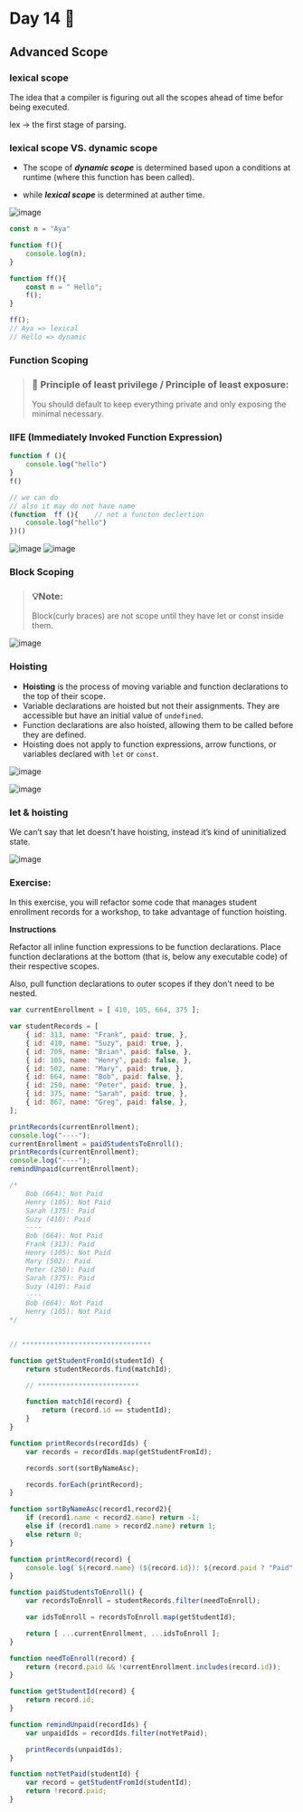 # Day 14 🤩


## Advanced Scope 

### lexical scope 

The idea that a compiler is figuring out all the scopes ahead of time befor being executed. 

lex → the first stage of parsing.


### lexical scope VS. dynamic scope 

* The scope of ***dynamic scope*** is determined based upon a conditions at runtime (where this function has been called).

* while ***lexical scope*** is determined at auther time.


![image](https://github.com/aya-thafer2/Mastering-JavaScript-in-20-Days/assets/121509832/17982f57-73ac-46e1-b47a-1cd63d59c0ab)


```javaScript
const n = "Aya"

function f(){
    console.log(n);
}

function ff(){
    const n = " Hello";
    f();
}

ff();
// Aya => lexical
// Hello => dynamic
```


### Function Scoping 

> ### 📌 Principle of least privilege / Principle of least exposure:
> You  should default to keep everything private and only exposing the minimal necessary.


### IIFE (Immediately Invoked Function Expression)

```javaScript
function f (){
    console.log("hello")
}
f()

// we can do
// also it may do not have name
(function  ff (){    // not a functon declertion
    console.log("hello")
})()
```
![image](https://github.com/aya-thafer2/Mastering-JavaScript-in-20-Days/assets/121509832/7b653f0f-5949-4669-a4c6-a1cc49f291eb)
![image](https://github.com/aya-thafer2/Mastering-JavaScript-in-20-Days/assets/121509832/179bf94c-b4d3-4651-8650-2423f73a9445)


### Block Scoping 


> ### 💡Note:
> Block(curly braces) are not scope until they have let or const inside them.

![image](https://github.com/aya-thafer2/Mastering-JavaScript-in-20-Days/assets/121509832/b7688729-0bcb-4548-98e6-522e41833e0f)



### Hoisting
- **Hoisting** is the process of moving variable and function declarations to the top of their scope.
- Variable declarations are hoisted but not their assignments. They are accessible but have an initial value of `undefined`.
- Function declarations are also hoisted, allowing them to be called before they are defined.
- Hoisting does not apply to function expressions, arrow functions, or variables declared with `let` or `const`.

![image](https://github.com/aya-thafer2/Mastering-JavaScript-in-20-Days/assets/121509832/8b2960e4-2cb3-4031-9bfb-de7ca668394b)

![image](https://github.com/aya-thafer2/Mastering-JavaScript-in-20-Days/assets/121509832/8bec16ca-6f70-4d53-8f4a-4396ecc1d124)

### let & hoisting 
We can’t say that let doesn't have hoisting, instead it’s kind of uninitialized state.

![image](https://github.com/aya-thafer2/Mastering-JavaScript-in-20-Days/assets/121509832/d8da258d-811a-429d-9139-532db3791625)

### Exercise:

In this exercise, you will refactor some code that manages student enrollment records for a workshop, to take advantage of function hoisting.

**Instructions**

Refactor all inline function expressions to be function declarations. Place function declarations at the bottom (that is, below any executable code) of their respective scopes.

Also, pull function declarations to outer scopes if they don't need to be nested.

```javaScript
var currentEnrollment = [ 410, 105, 664, 375 ];

var studentRecords = [
	{ id: 313, name: "Frank", paid: true, },
	{ id: 410, name: "Suzy", paid: true, },
	{ id: 709, name: "Brian", paid: false, },
	{ id: 105, name: "Henry", paid: false, },
	{ id: 502, name: "Mary", paid: true, },
	{ id: 664, name: "Bob", paid: false, },
	{ id: 250, name: "Peter", paid: true, },
	{ id: 375, name: "Sarah", paid: true, },
	{ id: 867, name: "Greg", paid: false, },
];

printRecords(currentEnrollment);
console.log("----");
currentEnrollment = paidStudentsToEnroll();
printRecords(currentEnrollment);
console.log("----");
remindUnpaid(currentEnrollment);

/*
	Bob (664): Not Paid
	Henry (105): Not Paid
	Sarah (375): Paid
	Suzy (410): Paid
	----
	Bob (664): Not Paid
	Frank (313): Paid
	Henry (105): Not Paid
	Mary (502): Paid
	Peter (250): Paid
	Sarah (375): Paid
	Suzy (410): Paid
	----
	Bob (664): Not Paid
	Henry (105): Not Paid
*/


// ********************************

function getStudentFromId(studentId) {
	return studentRecords.find(matchId);

	// *************************

	function matchId(record) {
		return (record.id == studentId);
	}
}

function printRecords(recordIds) {
	var records = recordIds.map(getStudentFromId);

	records.sort(sortByNameAsc);

	records.forEach(printRecord);
}

function sortByNameAsc(record1,record2){
	if (record1.name < record2.name) return -1;
	else if (record1.name > record2.name) return 1;
	else return 0;
}

function printRecord(record) {
	console.log(`${record.name} (${record.id}): ${record.paid ? "Paid" : "Not Paid"}`);
}

function paidStudentsToEnroll() {
	var recordsToEnroll = studentRecords.filter(needToEnroll);

	var idsToEnroll = recordsToEnroll.map(getStudentId);

	return [ ...currentEnrollment, ...idsToEnroll ];
}

function needToEnroll(record) {
	return (record.paid && !currentEnrollment.includes(record.id));
}

function getStudentId(record) {
	return record.id;
}

function remindUnpaid(recordIds) {
	var unpaidIds = recordIds.filter(notYetPaid);

	printRecords(unpaidIds);
}

function notYetPaid(studentId) {
	var record = getStudentFromId(studentId);
	return !record.paid;
}
```











